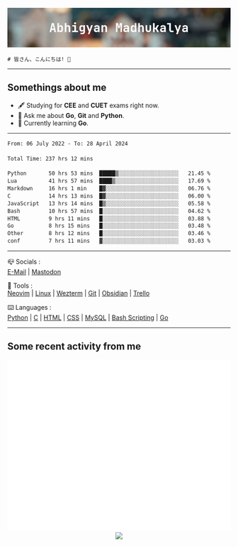 ![header](./header.png)
```
# 皆さん、こんにちは! 👋
```
---

## Somethings about me
- 🖋️ Studying for **CEE** and **CUET** exams right now.
- 💬 Ask me about **Go**, **Git** and **Python**.
- 🔭 Currently learning **Go**.

---

<!--START_SECTION:waka-->

```txt
From: 06 July 2022 - To: 28 April 2024

Total Time: 237 hrs 12 mins

Python       50 hrs 53 mins  █████▒░░░░░░░░░░░░░░░░░░░   21.45 %
Lua          41 hrs 57 mins  ████▒░░░░░░░░░░░░░░░░░░░░   17.69 %
Markdown     16 hrs 1 min    █▓░░░░░░░░░░░░░░░░░░░░░░░   06.76 %
C            14 hrs 13 mins  █▓░░░░░░░░░░░░░░░░░░░░░░░   06.00 %
JavaScript   13 hrs 14 mins  █▒░░░░░░░░░░░░░░░░░░░░░░░   05.58 %
Bash         10 hrs 57 mins  █░░░░░░░░░░░░░░░░░░░░░░░░   04.62 %
HTML         9 hrs 11 mins   █░░░░░░░░░░░░░░░░░░░░░░░░   03.88 %
Go           8 hrs 15 mins   █░░░░░░░░░░░░░░░░░░░░░░░░   03.48 %
Other        8 hrs 12 mins   █░░░░░░░░░░░░░░░░░░░░░░░░   03.46 %
conf         7 hrs 11 mins   ▓░░░░░░░░░░░░░░░░░░░░░░░░   03.03 %
```

<!--END_SECTION:waka-->

---

📪 Socials :<br>
[E-Mail](mailto:abhigyanmadhukalya@gmail.com) | <a rel="me" href="https://mastodon.social/@abhigyanmadhukalya">Mastodon</a>

🧰 Tools :<br>
[Neovim](https://neovim.oi) | [Linux](https://archlinux.org/) | [Wezterm](https://wezfurlong.org/wezterm/index.html) | [Git](https://git-scm.com/) | [Obsidian](https://obsidian.md) | [Trello](https://trello.com)

⌨️ Languages :<br>
[Python](https://python.org) | [C](https://www.iso.org/standard/74528.html) | [HTML](https://html.spec.whatwg.org/) | [CSS](https://www.w3.org/Style/CSS/Overview.en.html) | [MySQL](https://www.mysql.com/) | [Bash Scripting](https://www.gnu.org/software/bash/) | [Go](https://go.dev)

---

## Some recent activity from me
<p align="center">
  <img src="./github-metrics.svg" />
  <img src="https://github-profile-summary-cards.vercel.app/api/cards/profile-details?username=abhigyanmadhukalya&theme=github_dark" />
</p>

